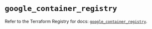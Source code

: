 # `google_container_registry`

Refer to the Terraform Registry for docs: [`google_container_registry`](https://registry.terraform.io/providers/hashicorp/google/6.30.0/docs/resources/container_registry).
